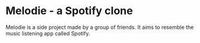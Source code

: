 # Melodie - a Spotify clone

Melodie is a side project made by a group of friends. It aims to resemble the music listening app called Spotify.